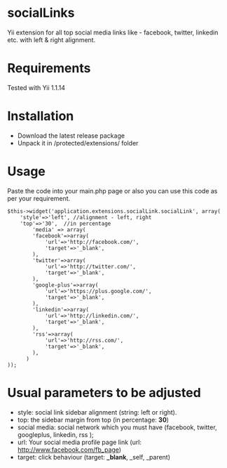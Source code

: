 socialLinks
===========

Yii extension for all top social media links like - facebook, twitter, linkedin etc. with left &amp; right alignment.


Requirements
============

Tested with Yii 1.1.14


Installation
============

- Download the latest release package
- Unpack it in /protected/extensions/ folder


Usage
=====

Paste the code into your main.php page or also you can use this code as per your requirement.

~~~
$this->widget('application.extensions.socialLink.socialLink', array(
    'style'=>'left', //alignment - left, right
	'top'=>'30',  //in percentage
        'media' => array(
		'facebook'=>array(
			'url'=>'http://facebook.com/',
			'target'=>'_blank',
		),
        'twitter'=>array(
			'url'=>'http://twitter.com/',
			'target'=>'_blank',
		),
		'google-plus'=>array(
			'url'=>'https://plus.google.com/',
			'target'=>'_blank',
		),
		'linkedin'=>array(
			'url'=>'http://linkedin.com/',
			'target'=>'_blank',
		),
		'rss'=>array(
			'url'=>'http://rss.com/',
			'target'=>'_blank',
		), 
      )
));
~~~


Usual parameters to be adjusted
===============================

- style: social link sidebar alignment (string: left or right).
- top: the sidebar margin from top (in percentage: **30**)
- social media: social network which you must have (facebook, twitter, googleplus, linkedin, rss );
- url: Your social media profile page link (url: http://www.facebook.com/fb_page)
- target: click behaviour (target: **_blank**, _self, _parent)

